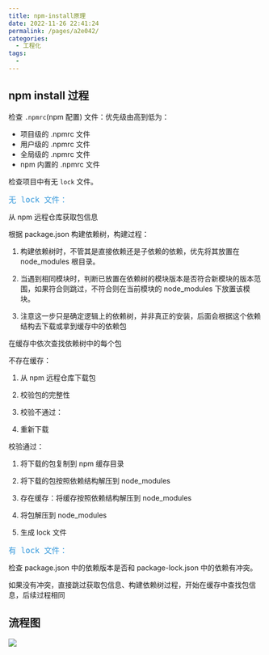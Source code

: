 ```yaml
---
title: npm-install原理
date: 2022-11-26 22:41:24
permalink: /pages/a2e042/
categories:
  - 工程化
tags:
  - 
---
```

## npm install 过程

检查 `.npmrc`(npm 配置) 文件：优先级由高到低为：

- 项目级的 .npmrc 文件
- 用户级的 .npmrc 文件
- 全局级的 .npmrc 文件
- npm 内置的 .npmrc 文件

检查项目中有无 `lock` 文件。

<font color=#3498db size=4>`无 lock 文件：`</font>

从 npm 远程仓库获取包信息

根据 package.json 构建依赖树，构建过程：

1. 构建依赖树时，不管其是直接依赖还是子依赖的依赖，优先将其放置在 node_modules 根目录。

2. 当遇到相同模块时，判断已放置在依赖树的模块版本是否符合新模块的版本范围，如果符合则跳过，不符合则在当前模块的 node_modules 下放置该模块。

3. 注意这一步只是确定逻辑上的依赖树，并非真正的安装，后面会根据这个依赖结构去下载或拿到缓存中的依赖包

在缓存中依次查找依赖树中的每个包

不存在缓存：

1. 从 npm 远程仓库下载包

2. 校验包的完整性

3. 校验不通过：

4. 重新下载

校验通过：

1. 将下载的包复制到 npm 缓存目录

2. 将下载的包按照依赖结构解压到 node_modules

3. 存在缓存：将缓存按照依赖结构解压到 node_modules

4. 将包解压到 node_modules

5. 生成 lock 文件

<font color=#3498db size=4>`有 lock 文件：`</font>

检查 package.json 中的依赖版本是否和 package-lock.json 中的依赖有冲突。

如果没有冲突，直接跳过获取包信息、构建依赖树过程，开始在缓存中查找包信息，后续过程相同

## 流程图

![](https://raw.gitmirror.com/GanChuanYin/picture/main/blog/20221119224719.png)
